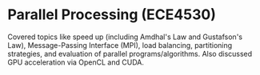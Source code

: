 # Parallel Processing (ECE4530)
Covered topics like speed up (including Amdhal's Law and Gustafson's Law), Message-Passing Interface (MPI), load balancing, partitioning strategies, and evaluation of parallel programs/algorithms. Also discussed GPU acceleration via OpenCL and CUDA. 
